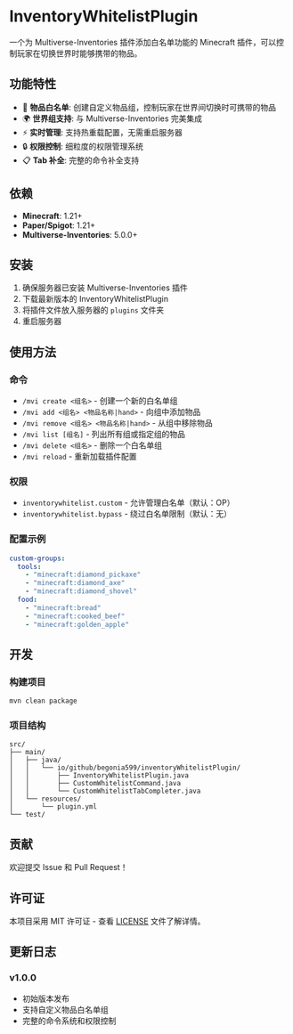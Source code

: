 # InventoryWhitelistPlugin

一个为 Multiverse-Inventories 插件添加白名单功能的 Minecraft 插件，可以控制玩家在切换世界时能够携带的物品。

## 功能特性

- 🎒 **物品白名单**: 创建自定义物品组，控制玩家在世界间切换时可携带的物品
- 🌍 **世界组支持**: 与 Multiverse-Inventories 完美集成
- ⚡ **实时管理**: 支持热重载配置，无需重启服务器
- 🔒 **权限控制**: 细粒度的权限管理系统
- 📋 **Tab 补全**: 完整的命令补全支持

## 依赖

- **Minecraft**: 1.21+
- **Paper/Spigot**: 1.21+
- **Multiverse-Inventories**: 5.0.0+

## 安装

1. 确保服务器已安装 Multiverse-Inventories 插件
2. 下载最新版本的 InventoryWhitelistPlugin
3. 将插件文件放入服务器的 `plugins` 文件夹
4. 重启服务器

## 使用方法

### 命令

- `/mvi create <组名>` - 创建一个新的白名单组
- `/mvi add <组名> <物品名称|hand>` - 向组中添加物品
- `/mvi remove <组名> <物品名称|hand>` - 从组中移除物品
- `/mvi list [组名]` - 列出所有组或指定组的物品
- `/mvi delete <组名>` - 删除一个白名单组
- `/mvi reload` - 重新加载插件配置

### 权限

- `inventorywhitelist.custom` - 允许管理白名单（默认：OP）
- `inventorywhitelist.bypass` - 绕过白名单限制（默认：无）

### 配置示例

```yaml
custom-groups:
  tools:
    - "minecraft:diamond_pickaxe"
    - "minecraft:diamond_axe"
    - "minecraft:diamond_shovel"
  food:
    - "minecraft:bread"
    - "minecraft:cooked_beef"
    - "minecraft:golden_apple"
```

## 开发

### 构建项目

```bash
mvn clean package
```

### 项目结构

```
src/
├── main/
│   ├── java/
│   │   └── io/github/begonia599/inventoryWhitelistPlugin/
│   │       ├── InventoryWhitelistPlugin.java
│   │       ├── CustomWhitelistCommand.java
│   │       └── CustomWhitelistTabCompleter.java
│   └── resources/
│       └── plugin.yml
└── test/
```

## 贡献

欢迎提交 Issue 和 Pull Request！

## 许可证

本项目采用 MIT 许可证 - 查看 [LICENSE](LICENSE) 文件了解详情。

## 更新日志

### v1.0.0
- 初始版本发布
- 支持自定义物品白名单组
- 完整的命令系统和权限控制